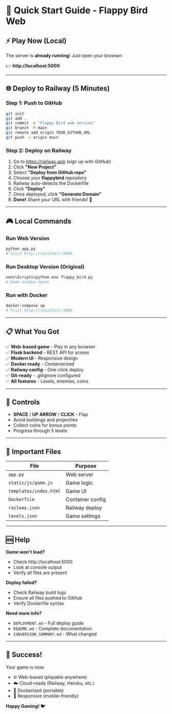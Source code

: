 # 🚀 Quick Start Guide - Flappy Bird Web

## ⚡ Play Now (Local)

The server is **already running**! Just open your browser:

👉 **http://localhost:5000**

---

## 🌐 Deploy to Railway (5 Minutes)

### Step 1: Push to GitHub
```bash
git init
git add .
git commit -m "Flappy Bird web version"
git branch -M main
git remote add origin YOUR_GITHUB_URL
git push -u origin main
```

### Step 2: Deploy on Railway
1. Go to https://railway.app (sign up with GitHub)
2. Click **"New Project"**
3. Select **"Deploy from GitHub repo"**
4. Choose your **flappybird** repository
5. Railway auto-detects the Dockerfile
6. Click **"Deploy"**
7. Once deployed, click **"Generate Domain"**
8. **Done!** Share your URL with friends! 🎉

---

## 🎮 Local Commands

### Run Web Version
```bash
python app.py
# Visit http://localhost:5000
```

### Run Desktop Version (Original)
```bash
venv\Scripts\python.exe flappy_bird.py
# Game window opens
```

### Run with Docker
```bash
docker-compose up
# Visit http://localhost:5000
```

---

## 📋 What You Got

✅ **Web-based game** - Play in any browser  
✅ **Flask backend** - REST API for scores  
✅ **Modern UI** - Responsive design  
✅ **Docker ready** - Containerized  
✅ **Railway config** - One-click deploy  
✅ **Git-ready** - .gitignore configured  
✅ **All features** - Levels, enemies, coins  

---

## 🎯 Controls

- **SPACE** / **UP ARROW** / **CLICK** - Flap
- Avoid buildings and projectiles
- Collect coins for bonus points
- Progress through 5 levels

---

## 📁 Important Files

| File | Purpose |
|------|---------|
| `app.py` | Web server |
| `static/js/game.js` | Game logic |
| `templates/index.html` | Game UI |
| `Dockerfile` | Container config |
| `railway.json` | Railway deploy |
| `levels.json` | Game settings |

---

## 🆘 Help

**Game won't load?**
- Check http://localhost:5000
- Look at console output
- Verify all files are present

**Deploy failed?**
- Check Railway build logs
- Ensure all files pushed to GitHub
- Verify Dockerfile syntax

**Need more info?**
- `DEPLOYMENT.md` - Full deploy guide
- `README.md` - Complete documentation
- `CONVERSION_SUMMARY.md` - What changed

---

## 🎉 Success!

Your game is now:
- 🌐 Web-based (playable anywhere)
- ☁️ Cloud-ready (Railway, Heroku, etc.)
- 🐳 Dockerized (portable)
- 📱 Responsive (mobile-friendly)

**Happy Gaming! 🐦**


